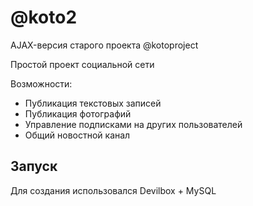 # @koto2
AJAX-версия старого проекта @kotoproject

Простой проект социальной сети

Возможности:
+ Публикация текстовых записей
+ Публикация фотографий
+ Управление подписками на других пользователей
+ Общий новостной канал

## Запуск
Для создания использовался Devilbox + MySQL
